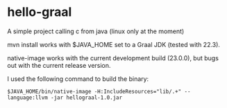# hello-graal
A simple project calling c from java (linux only at the moment)

mvn install works with $JAVA_HOME set to a Graal JDK (tested with 22.3).

native-image works with the current development build (23.0.0), but bugs out with the current release version.

I used the following command to build the binary:

	$JAVA_HOME/bin/native-image -H:IncludeResources="lib/.+" --language:llvm -jar hellograal-1.0.jar



